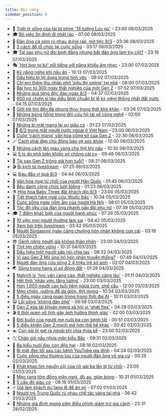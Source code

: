 ```yaml
---
title: Đời sống
sidebar_position: 6
---
```


<!-- vnexpress-doi-song:START -->
- 🚀 [Triết lý sống của tài tử phim &#39;Tể tướng Lưu gù&#39;](https://vnexpress.net/triet-ly-song-cua-tai-tu-phim-te-tuong-luu-gu-4858463.html) - 23:00 08/03/2025
- 🎓 [Bỏ việc ổn định đi nhặt rác](https://vnexpress.net/bo-viec-on-dinh-di-nhat-rac-4858386.html) - 07:00 08/03/2025
- 🚦 [Đàn ông cả xóm rủ nhau dựng rạp, mở tiệc 8/3](https://vnexpress.net/dan-ong-ca-xom-ru-nhau-dung-rap-mo-tiec-8-3-4858342.html) - 03:36 08/03/2025
- 🦣 [3 cách để tổ chức lại cuộc sống](https://vnexpress.net/3-cach-de-to-chuc-lai-cuoc-song-4858372.html) - 03:17 08/03/2025
- 🎓 [Tại sao phụ nữ đòi bình đẳng nhưng bắt đàn ông làm trụ cột?](https://vnexpress.net/tai-sao-phu-nu-doi-binh-dang-nhung-bat-dan-ong-lam-tru-cot-4857061.html) - 23:19 07/03/2025
- 🎭 [&#39;Hot boy tự kỷ&#39; nổi tiếng với năng khiếu âm nhạc](https://vnexpress.net/hot-boy-tu-ky-noi-tieng-voi-nang-khieu-am-nhac-4857316.html) - 23:00 07/03/2025
- 🦅 [Kỹ năng nghe khi nấu ăn](https://vnexpress.net/ky-nang-nghe-khi-nau-an-4858195.html) - 10:13 07/03/2025
- 🎃 [Dấu hiệu bị lợi dụng trong tình yêu](https://vnexpress.net/dau-hieu-bi-loi-dung-trong-tinh-yeu-4857611.html) - 08:02 07/03/2025
- 💪 [Chị em thêm thu nhập nhờ &#39;siêu thị online&#39; tại nhà](https://vnexpress.net/chi-em-them-thu-nhap-nho-sieu-thi-online-tai-nha-4857741.html) - 08:00 07/03/2025
- 🐻 [Bài học từ 300 ngày thất nghiệp của một Gen Z](https://vnexpress.net/bai-hoc-tu-300-ngay-that-nghiep-cua-mot-gen-z-4857945.html) - 07:52 07/03/2025
- 🧠 [Những quà tặng độc đáo ngày 8/3](https://vnexpress.net/nhung-qua-tang-doc-dao-ngay-8-3-4857946.html) - 04:37 07/03/2025
- 🐘 [600 nữ chiến sĩ tập diễu binh chuẩn bị lễ kỷ niệm thống nhất đất nước](https://vnexpress.net/600-nu-chien-si-tap-dieu-binh-chuan-bi-le-ky-niem-thong-nhat-dat-nuoc-4857819.html) - 04:15 07/03/2025
- 👹 [Giới trẻ tìm đến đá phong thủy trong thời khó khăn](https://vnexpress.net/gioi-tre-tim-den-da-phong-thuy-trong-thoi-kho-khan-4857100.html) - 03:26 07/03/2025
- 💂 [Những bóng hồng trong đội cứu hộ tài xế công nghệ](https://vnexpress.net/nhung-bong-hong-trong-doi-cuu-ho-tai-xe-cong-nghe-4857743.html) - 02:00 07/03/2025
- 🦍 [Những bí mật mang lại sự giàu có](https://vnexpress.net/nhung-bi-mat-mang-lai-su-giau-co-4857836.html) - 01:23 07/03/2025
- 🧑‍🏫 [8/3 trong mắt người nước ngoài ở Việt Nam](https://vnexpress.net/8-3-trong-mat-nguoi-nuoc-ngoai-o-viet-nam-4857021.html) - 23:00 06/03/2025
- 🧰 [Cuộc &#39;cách mạng&#39; văn hóa công sở của Gen Z](https://vnexpress.net/cuoc-cach-mang-van-hoa-cong-so-cua-gen-z-4857804.html) - 22:30 06/03/2025
- 🪄 [Cách phái đẹp chủ động bảo vệ sức khỏe](https://vnexpress.net/cach-phai-dep-chu-dong-bao-ve-suc-khoe-4857737.html) - 12:00 06/03/2025
- 🐲 [Những cách lên màu vàng cho thịt khi nấu](https://vnexpress.net/nhung-cach-len-mau-vang-cho-thit-khi-nau-4857729.html) - 10:30 06/03/2025
- 💻 [5 lý do phổ biến khiến vợ chồng cãi cọ](https://vnexpress.net/5-ly-do-pho-bien-khien-vo-chong-cai-co-4856557.html) - 09:48 06/03/2025
- 🐘 [Tại sao Gen Z trông già hơn tuổi?](https://vnexpress.net/tai-sao-gen-z-trong-gia-hon-tuoi-4857550.html) - 08:21 06/03/2025
- 🎬 [Bi kịch từ livestream](https://vnexpress.net/bi-kich-tu-livestream-4857365.html) - 07:25 06/03/2025
- 💻 [Đau đầu vì quà 8/3](https://vnexpress.net/dau-dau-vi-qua-8-3-4857272.html) - 04:44 06/03/2025
- 🧰 [Văn hóa ngại từ chối của người Hàn Quốc](https://vnexpress.net/van-hoa-ngai-tu-choi-cua-nguoi-han-quoc-4857106.html) - 01:45 06/03/2025
- 🫣 [Bêu danh công chức lười biếng](https://vnexpress.net/beu-danh-cong-chuc-luoi-bieng-4857347.html) - 01:23 06/03/2025
- ⚗️ [Hộp hoa Baby Three đắt khách dịp 8/3](https://vnexpress.net/hop-hoa-baby-three-dat-khach-dip-8-3-4857192.html) - 23:00 05/03/2025
- 🌊 [Tiết thạch hầm ngải cứu, thuốc bắc](https://vnexpress.net/doi-song-cooking-tiet-thach-ham-ngai-cuu-thuoc-bac-4856735.html) - 10:34 05/03/2025
- 💃 [Cuộc sống ngày nồm ẩm của người Hà Nội](https://vnexpress.net/cuoc-song-ngay-nom-am-cua-nguoi-ha-noi-4857080.html) - 08:01 05/03/2025
- 🦆 [Tốc độ yêu của đàn ông nhanh gấp đôi phụ nữ](https://vnexpress.net/toc-do-yeu-cua-dan-ong-nhanh-gap-doi-phu-nu-4857090.html) - 07:39 05/03/2025
- 🎓 [7 điểm khác biệt của người hạnh phúc](https://vnexpress.net/7-diem-khac-biet-cua-nguoi-hanh-phuc-4857140.html) - 07:29 05/03/2025
- 💪 [10 việc mọi người thường làm sai](https://vnexpress.net/10-viec-moi-nguoi-thuong-lam-sai-4857027.html) - 04:42 05/03/2025
- 🤔 [Xem bói trên livestream](https://vnexpress.net/xem-boi-tren-livestream-4853564.html) - 03:42 05/03/2025
- 🧰 [Người Singapore ngày càng chuộng hôn nhân không con cái](https://vnexpress.net/nguoi-singapore-ngay-cang-chuong-hon-nhan-khong-con-cai-4856608.html) - 03:16 05/03/2025
- 😎 [Gánh nặng người già không thân nhân](https://vnexpress.net/ganh-nang-nguoi-gia-khong-than-nhan-4856619.html) - 23:00 04/03/2025
- 🌮 [Thịt lợn chiên vừng](https://vnexpress.net/doi-song-cooking-thit-lon-chien-vung-4856731.html) - 10:31 04/03/2025
- 🧠 [Dấu hiệu một người sắp nói chia tay](https://vnexpress.net/dau-hieu-mot-nguoi-sap-noi-chia-tay-4856673.html) - 08:32 04/03/2025
- 🎡 [Vì sao Gen Z Mỹ ủng hộ hôn nhân truyền thống?](https://vnexpress.net/vi-sao-gen-z-my-ung-ho-hon-nhan-truyen-thong-4856636.html) - 07:49 04/03/2025
- 🎡 [Người đàn ông cứu sống 2,4 triệu trẻ sơ sinh](https://vnexpress.net/nguoi-dan-ong-cuu-song-2-4-trieu-tre-so-sinh-4856407.html) - 02:07 04/03/2025
- 🌏 [Sống trong hang vì sợ động đất](https://vnexpress.net/song-trong-hang-vi-so-dong-dat-4856381.html) - 01:28 04/03/2025
- 🐻 [Nghịch lý &#39;học vấn càng cao, thất nghiệp càng lâu&#39;](https://vnexpress.net/nghich-ly-hoc-van-cang-cao-that-nghiep-cang-lau-4856315.html) - 01:11 04/03/2025
- 💂 [Hết thời &#39;nhảy việc tăng lương&#39;](https://vnexpress.net/het-thoi-nhay-viec-tang-luong-4852713.html) - 23:00 03/03/2025
- 🥸 [Hơn 1.000 người cao tuổi tiêm ngừa cúm, phế cầu](https://vnexpress.net/hon-1-000-nguoi-cao-tuoi-tiem-ngua-cum-phe-cau-4856301.html) - 12:00 03/03/2025
- 🌋 [Mẹo chiên, nướng để da giòn, thịt mọng](https://vnexpress.net/doi-song-cooking-meo-chien-nuong-de-da-gion-thit-mong-4856285.html) - 10:34 03/03/2025
- 🦩 [5 điều ngày càng quan trọng trong thời đại AI](https://vnexpress.net/5-dieu-ngay-cang-quan-trong-trong-thoi-dai-ai-4856309.html) - 10:11 03/03/2025
- 😺 [Lối sống &#39;không đàn ông&#39;](https://vnexpress.net/loi-song-khong-dan-ong-4856162.html) - 06:58 03/03/2025
- 🐻 [Gen Z xóa tài khoản mạng xã hội vì &#39;ghét flex&#39;](https://vnexpress.net/gen-z-xoa-tai-khoan-mang-xa-hoi-vi-ghet-flex-4856100.html) - 04:29 03/03/2025
- 🎬 [8 thói quen vô tình gây ảnh hưởng thính giác](https://vnexpress.net/8-thoi-quen-vo-tinh-gay-anh-huong-thinh-giac-4853182.html) - 02:00 03/03/2025
- 🎊 [Đời buồn của người mẹ nuôi ba con bệnh tật](https://vnexpress.net/doi-buon-cua-nguoi-me-nuoi-ba-con-benh-tat-4855544.html) - 00:51 03/03/2025
- 💄 [5 điều khiến Gen Z mạnh mẽ hơn thế hệ khác](https://vnexpress.net/5-dieu-khien-gen-z-manh-me-hon-the-he-khac-4855910.html) - 00:42 03/03/2025
- 🏊 [Con gái bị gạt ra ngoài khi chia thừa kế](https://vnexpress.net/con-gai-bi-gat-ra-ngoai-khi-chia-thua-ke-4855285.html) - 23:00 02/03/2025
- 🌜 [Chân giò nấu nhựa mận kiểu Bắc](https://vnexpress.net/doi-song-cooking-chan-gio-nau-nhua-man-kieu-bac-4855300.html) - 09:31 02/03/2025
- 🤡 [Ba kiểu nuôi dạy con độc hại](https://vnexpress.net/ba-kieu-nuoi-day-con-doc-hai-4855806.html) - 08:16 02/03/2025
- 🥰 [Bí mật đen tối sau các kênh YouTube gia đình](https://vnexpress.net/bi-mat-den-toi-sau-cac-kenh-youtube-gia-dinh-4855694.html) - 04:24 02/03/2025
- 🦍 [Cuộc sống như thượng lưu của người đàn ông vô gia cư](https://vnexpress.net/cuoc-song-nhu-thuong-luu-cua-nguoi-dan-ong-vo-gia-cu-4855657.html) - 00:25 02/03/2025
- 🫣 [Khát khao tìm nguồn cội của cô gái ba lần bị từ chối](https://vnexpress.net/khat-khao-tim-nguon-coi-cua-co-gai-ba-lan-bi-tu-choi-4850752.html) - 23:00 01/03/2025
- 🚦 [Mẹo rang tôm đồng mặn ngọt, đỏ au, giòn bóng](https://vnexpress.net/doi-song-cooking-meo-rang-tom-dong-man-ngot-do-au-gion-bong-4855286.html) - 10:31 01/03/2025
- 🐘 [5 cấp độ giàu có](https://vnexpress.net/5-cap-do-giau-co-4855613.html) - 08:19 01/03/2025
- 🔥 [Giả làm khách dự tang lễ để ăn mì](https://vnexpress.net/gia-lam-khach-du-tang-le-de-an-mi-4855387.html) - 07:02 01/03/2025
- 🎃 [Người trẻ Trung Quốc rủ nhau chế tác vàng tại nhà](https://vnexpress.net/nguoi-tre-trung-quoc-ru-nhau-che-tac-vang-tai-nha-4855392.html) - 06:42 01/03/2025
- 🥳 [Những gia đình mong sớm điều chỉnh giảm trừ gia cảnh](https://vnexpress.net/nhung-gia-dinh-mong-som-dieu-chinh-giam-tru-gia-canh-4849892.html) - 23:31 28/02/2025<!-- vnexpress-doi-song:END -->
